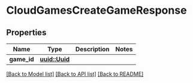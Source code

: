 # CloudGamesCreateGameResponse

## Properties

Name | Type | Description | Notes
------------ | ------------- | ------------- | -------------
**game_id** | [**uuid::Uuid**](uuid::Uuid.md) |  | 

[[Back to Model list]](../README.md#documentation-for-models) [[Back to API list]](../README.md#documentation-for-api-endpoints) [[Back to README]](../README.md)


